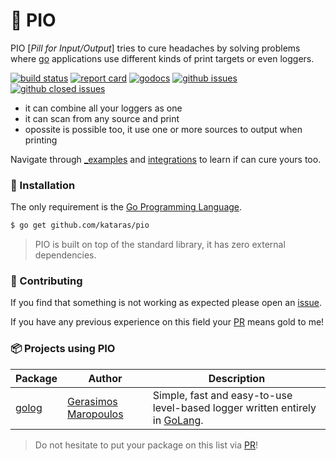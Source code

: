 # 💊 PIO

PIO [_Pill for Input/Output_] tries to cure headaches by solving problems where [go](https://golang.org) applications use different kinds of print targets or even loggers.

[![build status](https://img.shields.io/github/actions/workflow/status/kataras/pio/ci.yml?style=flat-square)](https://github.com/kataras/pio/actions)
[![report card](https://img.shields.io/badge/report%20card-a%2B-ff3333.svg?style=flat-square)](http://goreportcard.com/report/kataras/pio)
[![godocs](https://img.shields.io/badge/online-documentation-0366d6.svg?style=flat-square)](https://pkg.go.dev/github.com/kataras/pio)
[![github issues](https://img.shields.io/github/issues/kataras/pio.svg?style=flat-square)](https://github.com/kataras/pio/issues?q=is%3Aopen+is%3Aissue)
[![github closed issues](https://img.shields.io/github/issues-closed-raw/kataras/pio.svg?style=flat-square)](https://github.com/kataras/pio/issues?q=is%3Aissue+is%3Aclosed)

- it can combine all your loggers as one
- it can scan from any source and print
- opossite is possible too, it use one or more sources to output when printing

Navigate through [_examples](_examples/) and [integrations](_examples/integrations/) to learn if can cure yours too.

### 🚀 Installation

The only requirement is the [Go Programming Language](https://go.dev/dl/).

```bash
$ go get github.com/kataras/pio
```

> PIO is built on top of the standard library, it has zero external dependencies.

### 👥 Contributing

If you find that something is not working as expected please open an [issue](https://github.com/kataras/pio/issues).

If you have any previous experience on this field your [PR](https://github.com/kataras/pio/pulls) means gold to me!

### 📦 Projects using PIO

| Package | Author | Description |
| -----------|--------|-------------|
| [golog](https://github.com/kataras/golog) | [Gerasimos Maropoulos](https://github.com/kataras) | Simple, fast and easy-to-use level-based logger written entirely in [GoLang](https://golang.org). |

> Do not hesitate to put your package on this list via [PR](https://github.com/kataras/pio/pulls)!
